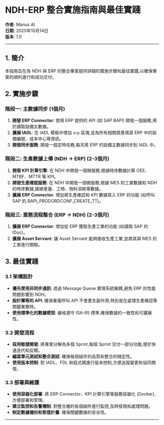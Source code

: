 

# NDH-ERP 整合實施指南與最佳實踐

**作者**: Manus AI  
**日期**: 2025年10月14日  
**版本**: 1.0

---

## 1. 簡介

本指南旨在為 NDH 與 ERP 的整合專案提供詳細的實施步驟和最佳實踐,以確保專案的順利進行和成功交付。

## 2. 實施步驟

### 階段一: 主數據同步 (1個月)

1. **開發 ERP Connector**: 使用 ERP 提供的 API (如 SAP BAPI) 開發一個服務,用於讀取設備主數據。
2. **擴展 IADL**: 在 IADL 模板中增加 `erp` 區塊,並為所有相關資產填寫 ERP 中的設備編號、成本中心等資訊。
3. **開發同步服務**: 開發一個定時任務,每天將 ERP 的設備主數據同步到 IADL 中。

### 階段二: 生產數據上傳 (NDH → ERP) (2-3個月)

1. **開發 KPI 計算引擎**: 在 NDH 中開發一個微服務,根據時序數據計算 OEE、MTBF、MTTR 等 KPI。
2. **開發生產確認服務**: 在 NDH 中開發一個微服務,根據 MES 的工單數據和 NDH 的時序數據,匯總產量、工時、物料消耗等數據。
3. **擴展 ERP Connector**: 增加將生產確認和 KPI 數據寫入 ERP 的功能 (如呼叫 SAP 的 BAPI_PRODORDCONF_CREATE_TT)。

### 階段三: 業務流程整合 (ERP → NDH) (2-3個月)

1. **擴展 ERP Connector**: 增加從 ERP 獲取生產工單的功能 (如讀取 SAP 的 IDoc)。
2. **擴展 Asset Servant**: 讓 Asset Servant 能夠接收生產工單,並將其與 MES 的工單進行關聯。

## 3. 最佳實踐

### 3.1 架構設計

- **優先使用非同步通訊**: 透過 Message Queue 實現系統解耦,避免 ERP 的性能問題影響到 NDH。
- **設計冪等的 API**: 確保重複呼叫 API 不會產生副作用,特別是在處理生產確認等關鍵業務時。
- **使用標準化的數據模型**: 嚴格遵守 ISA-95 標準,確保數據的一致性和可擴展性。

### 3.2 開發流程

- **採用敏捷開發**: 將專案分解為多個 Sprint,每個 Sprint 交付一部分功能,便於快速迭代和反饋。
- **編寫單元測試和整合測試**: 確保每個組件的品質和整合的穩定性。
- **使用版本控制**: 對 IADL、FDL 和程式碼進行版本控制,方便追蹤變更和協同開發。

### 3.3 部署與維護

- **使用容器化部署**: 將 ERP Connector、KPI 計算引擎等服務容器化 (Docker),方便部署和管理。
- **建立監控和告警機制**: 對整合層的各個組件進行監控,及時發現和處理問題。
- **制定數據備份和恢復計畫**: 確保關鍵數據的安全性。

---

